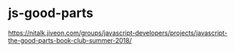 # js-good-parts

https://nitalk.jiveon.com/groups/javascript-developers/projects/javascript-the-good-parts-book-club-summer-2018/
